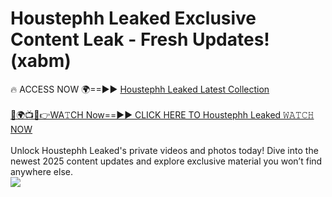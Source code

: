 # Houstephh Leaked Exclusive Content Leak - Fresh Updates! (xabm)

🔥 ACCESS NOW 🌍==►► <a href="https://tinyurl.com/kvy9nzfs" rel="nofollow">Houstephh Leaked Latest Collection</a>
<br><br>
[🔴🌍📺📱👉WA𝚃CH Now==►► CLICK HERE TO Houstephh Leaked 𝚆𝙰𝚃𝙲𝙷 NOW](https://tinyurl.com/kvy9nzfs)
<br><br>
Unlock Houstephh Leaked's private videos and photos today! Dive into the newest 2025 content updates and explore exclusive material you won’t find anywhere else.
<br>
<a href="https://tinyurl.com/kvy9nzfs" rel="nofollow" data-target="animated-image.originalLink"><img src="https://camo.githubusercontent.com/8a4f000d20f83aca3bf7ec5f350d767afa0574a8a352519fd8cfa583a6f93a33/68747470733a2f2f692e696d6775722e636f6d2f644a486b345a712e676966" data-canonical-src="https://i.imgur.com/dJHk4Zq.gif" style="max-width: 100%; display: inline-block;" data-target="animated-image.originalImage"></a>
<br>
